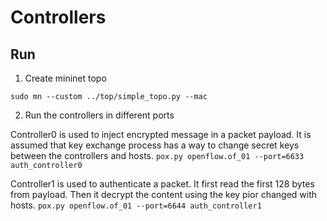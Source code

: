 # Controllers

## Run
1. Create mininet topo

`sudo mn --custom ../top/simple_topo.py --mac`

2. Run the controllers in different ports

Controller0 is used to inject encrypted message in a packet payload. It is assumed that key exchange process has a way to change secret keys between the controllers and hosts.
`pox.py openflow.of_01 --port=6633 auth_controller0`

Controller1 is used to authenticate a packet. It first read the first 128 bytes from payload. Then it decrypt the content using the key pior changed with hosts.
`pox.py openflow.of_01 --port=6644 auth_controller1`
